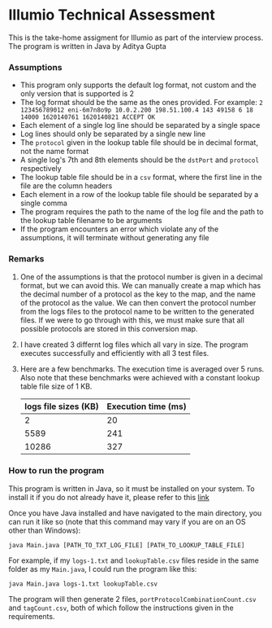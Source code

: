 # Illumio Technical Assessment
This is the take-home assigment for Illumio as part of the interview process. The program is written in Java by Aditya Gupta

### Assumptions
* This program only supports the default log format, not custom and the only version that is supported is 2
* The log format should be the same as the ones provided. For example: ```2 123456789012 eni-6m7n8o9p 10.0.2.200 198.51.100.4 143 49158 6 18 14000 1620140761 1620140821 ACCEPT OK```
* Each element of a single log line should be separated by a single space
* Log lines should only be separated by a single new line
* The `protocol` given in the lookup table file should be in decimal format, not the name format
* A single log's 7th and 8th elements should be the `dstPort` and `protocol` respectively 
* The lookup table file should be in a `csv` format, where the first line in the file are the column headers
* Each element in a row of the lookup table file should be separated by a single comma
* The program requires the path to the name of the log file and the path to the lookup table filename to be arguments
* If the program encounters an error which violate any of the assumptions, it will terminate without generating any file

### Remarks
1. One of the assumptions is that the protocol number is given in a decimal format, but we can avoid this. We can manually create a map which has the decimal number of a protocol as the key to the map, and the name of the protocol as the value. We can then convert the protocol number from the logs files to the protocol name to be written to the generated files. If we were to go through with this, we must make sure that all possible protocols are stored in this conversion map. 

2. I have created 3 differnt log files which all vary in size. The program executes successfully and efficiently with all 3 test files. 

3. Here are a few benchmarks. The execution time is averaged over 5 runs. Also note that these benchmarks were achieved with a constant lookup table file size of 1 KB.

    | logs file sizes (KB)    | Execution time (ms) |
    | ----------------------- | ------------------- |
    | 2                       | 20                  |
    | 5589                    | 241                 |
    | 10286                   | 327                 |


### How to run the program
This program is written in Java, so it must be installed on your system. To install it if you do not already have it, please refer to this [link](https://www.java.com/en/download/help/download_options.html)

Once you have Java installed and have navigated to the main directory, you can run it like so (note that this command may vary if you are on an OS other than Windows):
```
java Main.java [PATH_TO_TXT_LOG_FILE] [PATH_TO_LOOKUP_TABLE_FILE]
```

For example, if my `logs-1.txt` and `lookupTable.csv` files reside in the same folder as my `Main.java`, I could run the program like this:
```
java Main.java logs-1.txt lookupTable.csv
```

The program will then generate 2 files, `portProtocolCombinationCount.csv` and `tagCount.csv`, both of which follow the instructions given in the requirements. 